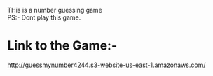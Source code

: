 THis is a number guessing game
<br> PS:- Dont play this game.
# Link to the Game:-
http://guessmynumber4244.s3-website-us-east-1.amazonaws.com/
